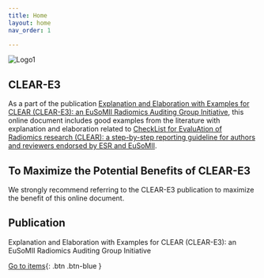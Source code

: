 ```yaml
---
title: Home
layout: home
nav_order: 1

---
```


![Logo1](/blob/main/assets/images/logo.png)

## CLEAR-E3

As a part of the publication [Explanation and Elaboration with Examples for CLEAR (CLEAR-E3): an EuSoMII Radiomics Auditing Group Initiative](), this online document includes good examples from the literature with explanation and elaboration related to [CheckList for EvaluAtion of Radiomics research (CLEAR): a step-by-step reporting guideline for authors and reviewers endorsed by ESR and EuSoMII](https://insightsimaging.springeropen.com/articles/10.1186/s13244-023-01415-8).

## To Maximize the Potential Benefits of CLEAR-E3

We strongly recommend referring to the CLEAR-E3 publication to maximize the benefit of this online document.

## Publication

Explanation and Elaboration with Examples for CLEAR (CLEAR-E3): an EuSoMII Radiomics Auditing Group Initiative


[Go to items](https://radiomic.github.io/CLEAR-E3/docs/Item1.html){: .btn .btn-blue }
